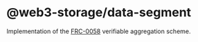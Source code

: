 # @web3-storage/data-segment

Implementation of the [FRC-0058] verifiable aggregation scheme.


[FRC-0058]: https://github.com/filecoin-project/FIPs/blob/master/FRCs/frc-0058.md
